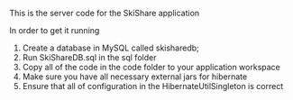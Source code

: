 This is the server code for the SkiShare application

In order to get it running

1. Create a database in MySQL called skisharedb;
2. Run SkiShareDB.sql in the sql folder
3. Copy all of the code in the code folder to your application workspace
4. Make sure you have all necessary external jars for hibernate
5. Ensure that all of configuration in the HibernateUtilSingleton is correct
